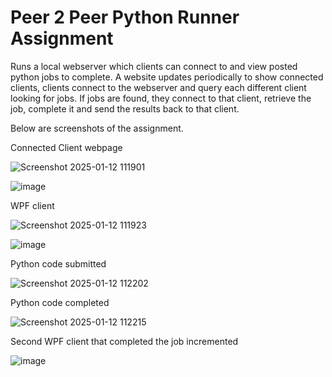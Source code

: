 # Peer 2 Peer Python Runner Assignment
Runs a local webserver which clients can connect to and view posted python jobs to complete.
A website updates periodically to show connected clients, clients connect to the webserver and query each different client looking for jobs.
If jobs are found, they connect to that client, retrieve the job, complete it and send the results back to that client.

Below are screenshots of the assignment.

Connected Client webpage

![Screenshot 2025-01-12 111901](https://github.com/user-attachments/assets/533d7c8c-60fb-470f-8582-b97de29a6109)

![image](https://github.com/user-attachments/assets/d360bb36-57a2-4cd2-a3b5-2e483b0cc867)

WPF client

![Screenshot 2025-01-12 111923](https://github.com/user-attachments/assets/6caea826-aeb1-4334-9063-923da2bc0724)

![image](https://github.com/user-attachments/assets/90c6b04a-2ef3-415c-a7eb-1521e70bac5d)

Python code submitted

![Screenshot 2025-01-12 112202](https://github.com/user-attachments/assets/1f63ec14-bf24-4248-8748-ef604e8424d8)

Python code completed

![Screenshot 2025-01-12 112215](https://github.com/user-attachments/assets/a94a27a6-c135-4843-bd39-8477de20264f)

Second WPF client that completed the job incremented

![image](https://github.com/user-attachments/assets/5b7c26ac-ef49-43f3-9c32-436360bb9b7b)

